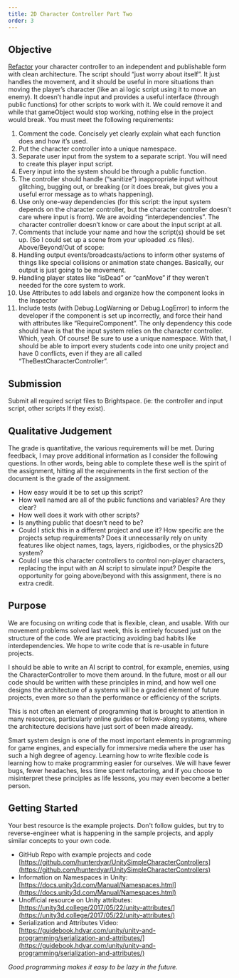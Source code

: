 ```yaml
---
title: 2D Character Controller Part Two
order: 3
---
```


## Objective
[Refactor](https://en.wikipedia.org/wiki/Code_refactoring) your character controller to an independent and publishable form with clean architecture. The script should “just worry about itself”. It just handles the movement, and it should be useful in more situations than moving the player’s character (like an ai logic script using it to move an enemy). It doesn’t handle input and provides a useful interface (through public functions) for other scripts to work with it. We could remove it and while that gameObject would stop working, nothing else in the project would break. 
You must meet the following requirements:
1.	Comment the code. Concisely yet clearly explain what each function does and how it’s used.
2.	Put the character controller into a unique namespace. 
3.	Separate user input from the system to a separate script. You will need to create this player input script.
4.	Every input into the system should be through a public function.
5.	The controller should handle (“sanitize”) inappropriate input without glitching, bugging out, or breaking (or it does break, but gives you a useful error message as to whats happening).
6.	Use only one-way dependencies (for this script: the input system depends on the character controller, but the character controller doesn’t care where input is from). We are avoiding “interdependencies”. The character controller doesn’t know or care about the input script at all.
7.	Comments that include your name and how the script(s) should be set up. (So I could set up a scene from your uploaded .cs files).
Above/Beyond/Out of scope:
1.	Handling output events/broadcasts/actions to inform other systems of things like special collisions or animation state changes. Basically, our output is just going to be movement.
2.	Handling player states like “isDead” or “canMove” if they weren’t needed for the core system to work.
3.	Use Attributes to add labels and organize how the component looks in the Inspector
4.	Include tests (with Debug.LogWarning or Debug.LogError) to inform the developer if the component is set up incorrectly, and force their hand with attributes like “RequireComponent”.
The only dependency this code should have is that the input system relies on the character controller. Which, yeah. Of course! Be sure to use a unique namespace. With that, I should be able to import every students code into one unity project and have 0 conflicts, even if they are all called “TheBestCharacterController”.

## Submission
Submit all required script files to Brightspace. (ie: the controller and input script, other scripts If they exist).

## Qualitative Judgement
The grade is quantitative, the various requirements will be met. During feedback, I may prove additional information as I consider the following questions. In other words, being able to complete these well is the spirit of the assignment, hitting all the requirements in the first section of the document is the grade of the assignment.
- How easy would it be to set up this script?
- How well named are all of the public functions and variables? Are they clear?
- How well does it work with other scripts?
- Is anything public that doesn’t need to be?
- Could I stick this in a different project and use it? How specific are the projects setup requirements? Does it unnecessarily rely on unity features like object names, tags, layers, rigidbodies, or the physics2D system?
- Could I use this character controllers to control non-player characters, replacing the input with an AI script to simulate input?
Despite the opportunity for going above/beyond with this assignment, there is no extra credit. 

## Purpose
We are focusing on writing code that is flexible, clean, and usable. With our movement problems solved last week, this is entirely focused just on the structure of the code. We are practicing avoiding bad habits like interdependencies. We hope to write code that is re-usable in future projects.

I should be able to write an AI script to control, for example, enemies, using the CharacterController to move them around. In the future, most or all our code should be written with these principles in mind, and how well one designs the architecture of a systems will be a graded element of future projects, even more so than the performance or efficiency of the scripts.

This is not often an element of programming that is brought to attention in many resources, particularly online guides or follow-along systems, where the architecture decisions have just sort of been made already. 

Smart system design is one of the most important elements in programming for game engines, and especially for immersive media where the user has such a high degree of agency. Learning how to write flexible code is learning how to make programming easier for ourselves. We will have fewer bugs, fewer headaches, less time spent refactoring, and if you choose to misinterpret these principles as life lessons, you may even become a better person.

## Getting Started
Your best resource is the example projects. Don't follow guides, but try to reverse-engineer what is happening in the sample projects, and apply similar concepts to your own code.

- GitHub Repo with example projects and code [https://github.com/hunterdyar/UnitySimpleCharacterControllers](https://github.com/hunterdyar/UnitySimpleCharacterControllers)
- Information on Namespaces in Unity: [https://docs.unity3d.com/Manual/Namespaces.html](https://docs.unity3d.com/Manual/Namespaces.html)
- Unofficial resource on Unity attributes: [https://unity3d.college/2017/05/22/unity-attributes/](https://unity3d.college/2017/05/22/unity-attributes/)
- Serialization and Attributes Video: [https://guidebook.hdyar.com/unity/unity-and-programming/serialization-and-attributes/](https://guidebook.hdyar.com/unity/unity-and-programming/serialization-and-attributes/)

*Good programming makes it easy to be lazy in the future.*